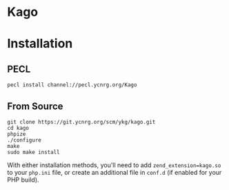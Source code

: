 
Kago
==================

# Installation

## PECL

	pecl install channel://pecl.ycnrg.org/Kago

## From Source

	git clone https://git.ycnrg.org/scm/ykg/kago.git
	cd kago
	phpize
	./configure
	make
	sudo make install

With either installation methods, you'll need to add `zend_extension=kago.so` to your `php.ini` file,
or create an additional file in `conf.d` (if enabled for your PHP build).
